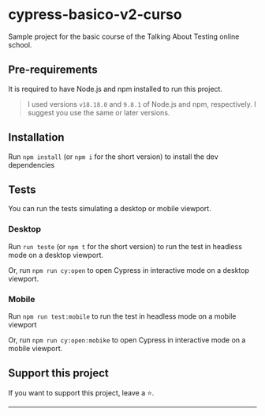 # cypress-basico-v2-curso

Sample project for the basic course of the Talking About Testing online school.

## Pre-requirements

It is required to have Node.js and npm installed to run this project. 

> I used versions `v18.18.0` and `9.8.1` of Node.js and npm, respectively. I suggest you use the same or later versions. 

## Installation

Run `npm install` (or `npm i` for the short version) to install the dev dependencies 

## Tests

You can run the tests simulating a desktop or mobile viewport.

### Desktop

Run `run teste` (or `npm t` for the short version) to run the test in headless mode on a desktop viewport. 

Or, run `npm run cy:open` to open Cypress in interactive mode on a desktop viewport. 

### Mobile

Run `npm run test:mobile` to run the test in headless mode on a mobile viewport

Or, run `npm run cy:open:mobike` to open Cypress in interactive mode on a mobile viewport. 

## Support this project

If you want to support this project, leave a ⭐.
___
